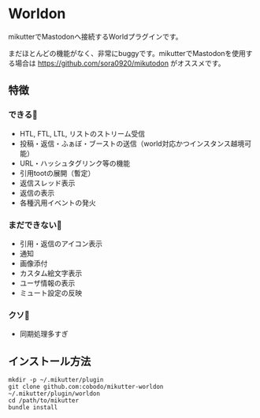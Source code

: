 # Worldon
mikutterでMastodonへ接続するWorldプラグインです。

まだほとんどの機能がなく、非常にbuggyです。mikutterでMastodonを使用する場合は https://github.com/sora0920/mikutodon がオススメです。

## 特徴
### できる🙆
- HTL, FTL, LTL, リストのストリーム受信
- 投稿・返信・ふぁぼ・ブーストの送信（world対応かつインスタンス越境可能）
- URL・ハッシュタグリンク等の機能
- 引用tootの展開（暫定）
- 返信スレッド表示
- 返信の表示
- 各種汎用イベントの発火

### まだできない🙅
- 引用・返信のアイコン表示
- 通知
- 画像添付
- カスタム絵文字表示
- ユーザ情報の表示
- ミュート設定の反映

### クソ💩
- 同期処理多すぎ

## インストール方法
```shell-session
mkdir -p ~/.mikutter/plugin
git clone github.com:cobodo/mikutter-worldon ~/.mikutter/plugin/worldon
cd /path/to/mikutter
bundle install
```

